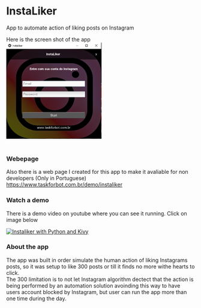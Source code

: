 # InstaLiker
 App to automate action of liking posts on Instagram

Here is the screen shot of the app
<br>
<img src = "screenshots/Instaliker Tela.PNG" widht="252" height="256">
<br><br>

### Webepage
Also there is a web page I created for this app to make it avaliable for non developers (Only in Portuguese)
https://www.taskforbot.com.br/demo/instaliker

### Watch a demo
There is a demo video on youtube where you can see it running. Click on image below <br>

[![Instaliker with Python and Kivy](http://img.youtube.com/vi/MphLLoV4x1U/0.jpg)](http://www.youtube.com/watch?v=MphLLoV4x1U "InstaLiker")


### About the app<br>
The app was built in order simulate the human action of liking Instagrams posts, so it was setup to like 300 posts or till it finds no more withe hearts to click. <br>
The 300 limitation is to not let Instagram algorithm dectect that the action is being performed by an automation solution avoinding this way to have users account blocked by Instagram, but user can run the app more than one time during the day.
